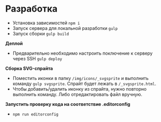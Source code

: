 # Разработка

- Установка зависимостей `npm i`
- Запуск сервера для локальной разработки `gulp`
- Запуск сборки `gulp build`

**Деплой**

- Предварительно необходимо настроить поключение к серверу через SSH `gulp deploy`

**Сборка SVG-спрайта**

- Поместить иконки в папку `/img/icons/_svgsprite` и выполнить команду `gulp svgsprite`. Спрайт будет лежать в `/_svgsprite.html`.
- Чтобы добавить/удалить иконку из спрайта, нужно повторно выполнить команду. Либо отредактировать файл вручную.

**Запустить проверку кода на соответствие .editorconfig**

- `npm run editorconfig`
